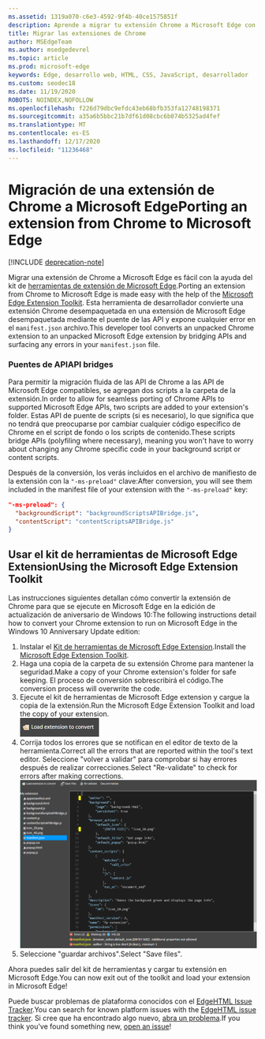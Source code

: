 ```yaml
---
ms.assetid: 1319a070-c6e3-4592-9f4b-40ce1575851f
description: Aprende a migrar tu extensión Chrome a Microsoft Edge con el kit de herramientas de Microsoft Edge Extension.
title: Migrar las extensiones de Chrome
author: MSEdgeTeam
ms.author: msedgedevrel
ms.topic: article
ms.prod: microsoft-edge
keywords: Edge, desarrollo web, HTML, CSS, JavaScript, desarrollador
ms.custom: seodec18
ms.date: 11/19/2020
ROBOTS: NOINDEX,NOFOLLOW
ms.openlocfilehash: f226d79dbc9efdc43eb68bfb353fa12748198371
ms.sourcegitcommit: a35a6b5bbc21b7df61d08cbc6b074b5325ad4fef
ms.translationtype: MT
ms.contentlocale: es-ES
ms.lasthandoff: 12/17/2020
ms.locfileid: "11236468"
---
```

# <span data-ttu-id="72a7d-104">Migración de una extensión de Chrome a Microsoft Edge</span><span class="sxs-lookup"><span data-stu-id="72a7d-104">Porting an extension from Chrome to Microsoft Edge</span></span>  

[!INCLUDE [deprecation-note](../includes/deprecation-note.md)]  

<span data-ttu-id="72a7d-105">Migrar una extensión de Chrome a Microsoft Edge es fácil con la ayuda del kit de [herramientas de extensión de Microsoft Edge](https://www.microsoft.com/store/p/microsoft-edge-extension-toolkit/9nblggh4txvb).</span><span class="sxs-lookup"><span data-stu-id="72a7d-105">Porting an extension from Chrome to Microsoft Edge is made easy with the help of the [Microsoft Edge Extension Toolkit](https://www.microsoft.com/store/p/microsoft-edge-extension-toolkit/9nblggh4txvb).</span></span> <span data-ttu-id="72a7d-106">Esta herramienta de desarrollador convierte una extensión Chrome desempaquetada en una extensión de Microsoft Edge desempaquetada mediante el puente de las API y expone cualquier error en el `manifest.json` archivo.</span><span class="sxs-lookup"><span data-stu-id="72a7d-106">This developer tool converts an unpacked Chrome extension to an unpacked Microsoft Edge extension by bridging APIs and surfacing any errors in your `manifest.json` file.</span></span>


### <span data-ttu-id="72a7d-107">Puentes de API</span><span class="sxs-lookup"><span data-stu-id="72a7d-107">API bridges</span></span>
<span data-ttu-id="72a7d-108">Para permitir la migración fluida de las API de Chrome a las API de Microsoft Edge compatibles, se agregan dos scripts a la carpeta de la extensión.</span><span class="sxs-lookup"><span data-stu-id="72a7d-108">In order to allow for seamless porting of Chrome APIs to supported Microsoft Edge APIs, two scripts are added to your extension's folder.</span></span> <span data-ttu-id="72a7d-109">Estas API de puente de scripts (si es necesario), lo que significa que no tendrá que preocuparse por cambiar cualquier código específico de Chrome en el script de fondo o los scripts de contenido.</span><span class="sxs-lookup"><span data-stu-id="72a7d-109">These scripts bridge APIs (polyfiling where necessary), meaning you won't have to worry about changing any Chrome specific code in your background script or content scripts.</span></span>

<span data-ttu-id="72a7d-110">Después de la conversión, los verás incluidos en el archivo de manifiesto de la extensión con la `"-ms-preload"` clave:</span><span class="sxs-lookup"><span data-stu-id="72a7d-110">After conversion, you will see them included in the manifest file of your extension with the `"-ms-preload"` key:</span></span>

```json
"-ms-preload": {
  "backgroundScript": "backgroundScriptsAPIBridge.js",
  "contentScript": "contentScriptsAPIBridge.js"
}
```

## <span data-ttu-id="72a7d-111">Usar el kit de herramientas de Microsoft Edge Extension</span><span class="sxs-lookup"><span data-stu-id="72a7d-111">Using the Microsoft Edge Extension Toolkit</span></span>

<span data-ttu-id="72a7d-112">Las instrucciones siguientes detallan cómo convertir la extensión de Chrome para que se ejecute en Microsoft Edge en la edición de actualización de aniversario de Windows 10:</span><span class="sxs-lookup"><span data-stu-id="72a7d-112">The following instructions detail how to convert your Chrome extension to run on Microsoft Edge in the Windows 10 Anniversary Update edition:</span></span>

1. <span data-ttu-id="72a7d-113">Instalar el [Kit de herramientas de Microsoft Edge Extension](https://www.microsoft.com/store/p/microsoft-edge-extension-toolkit/9nblggh4txvb).</span><span class="sxs-lookup"><span data-stu-id="72a7d-113">Install the [Microsoft Edge Extension Toolkit](https://www.microsoft.com/store/p/microsoft-edge-extension-toolkit/9nblggh4txvb).</span></span>
2. <span data-ttu-id="72a7d-114">Haga una copia de la carpeta de su extensión Chrome para mantener la seguridad.</span><span class="sxs-lookup"><span data-stu-id="72a7d-114">Make a copy of your Chrome extension's folder for safe keeping.</span></span> <span data-ttu-id="72a7d-115">El proceso de conversión sobrescribirá el código.</span><span class="sxs-lookup"><span data-stu-id="72a7d-115">The conversion process will overwrite the code.</span></span> 
3. <span data-ttu-id="72a7d-116">Ejecute el kit de herramientas de Microsoft Edge extension y cargue la copia de la extensión.</span><span class="sxs-lookup"><span data-stu-id="72a7d-116">Run the Microsoft Edge Extension Toolkit and load the copy of your extension.</span></span>  
 ![botón cargar extensión](./../media/save-folder.png)
4. <span data-ttu-id="72a7d-118">Corrija todos los errores que se notifican en el editor de texto de la herramienta.</span><span class="sxs-lookup"><span data-stu-id="72a7d-118">Correct all the errors that are reported within the tool's text editor.</span></span> <span data-ttu-id="72a7d-119">Seleccione "volver a validar" para comprobar si hay errores después de realizar correcciones.</span><span class="sxs-lookup"><span data-stu-id="72a7d-119">Select "Re-validate" to check for errors after making corrections.</span></span>  
 ![Extensión-kit de herramientas buscar errores](./../media/extension-toolkit.png)
5. <span data-ttu-id="72a7d-121">Seleccione "guardar archivos".</span><span class="sxs-lookup"><span data-stu-id="72a7d-121">Select "Save files".</span></span>

<span data-ttu-id="72a7d-122">Ahora puedes salir del kit de herramientas y cargar tu extensión en Microsoft Edge.</span><span class="sxs-lookup"><span data-stu-id="72a7d-122">You can now exit out of the toolkit and load your extension in Microsoft Edge!</span></span> 

<span data-ttu-id="72a7d-123">Puede buscar problemas de plataforma conocidos con el [EdgeHTML Issue Tracker](http://issues.microsoftedge.com).</span><span class="sxs-lookup"><span data-stu-id="72a7d-123">You can search for known platform issues with the [EdgeHTML issue tracker](http://issues.microsoftedge.com).</span></span> <span data-ttu-id="72a7d-124">Si cree que ha encontrado algo nuevo, [abra un problema](https://developer.microsoft.com/microsoft-edge/platform/issues/new/).</span><span class="sxs-lookup"><span data-stu-id="72a7d-124">If you think you've found something new, [open an issue](https://developer.microsoft.com/microsoft-edge/platform/issues/new/)!</span></span>
